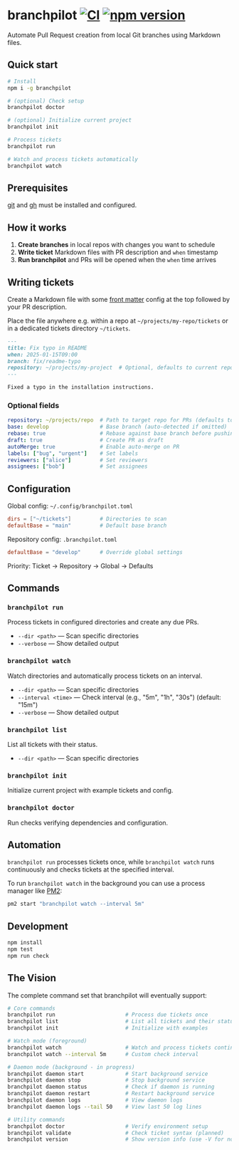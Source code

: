 # branchpilot [![CI](https://github.com/AlecRust/branchpilot/actions/workflows/ci.yml/badge.svg)](https://github.com/AlecRust/branchpilot/actions/workflows/ci.yml) [![npm version](https://img.shields.io/npm/v/branchpilot.svg)](https://www.npmjs.com/package/branchpilot)

Automate Pull Request creation from local Git branches using Markdown files.

## Quick start

```bash
# Install
npm i -g branchpilot

# (optional) Check setup
branchpilot doctor

# (optional) Initialize current project
branchpilot init

# Process tickets
branchpilot run

# Watch and process tickets automatically
branchpilot watch
```

## Prerequisites

[git](https://git-scm.com/) and [gh](https://cli.github.com/) must be installed and configured.

## How it works

1. **Create branches** in local repos with changes you want to schedule
2. **Write ticket** Markdown files with PR description and `when` timestamp
3. **Run branchpilot** and PRs will be opened when the `when` time arrives

## Writing tickets

Create a Markdown file with some [front matter](https://gohugo.io/content-management/front-matter/) config at the top followed by your PR description.

Place the file anywhere e.g. within a repo at `~/projects/my-repo/tickets` or in a dedicated tickets directory `~/tickets`.

```markdown
---
title: Fix typo in README
when: 2025-01-15T09:00
branch: fix/readme-typo
repository: ~/projects/my-project  # Optional, defaults to current repo
---

Fixed a typo in the installation instructions.
```

### Optional fields

```yaml
repository: ~/projects/repo  # Path to target repo for PRs (defaults to current repo)
base: develop                # Base branch (auto-detected if omitted)
rebase: true                 # Rebase against base branch before pushing
draft: true                  # Create PR as draft
autoMerge: true              # Enable auto-merge on PR
labels: ["bug", "urgent"]    # Set labels
reviewers: ["alice"]         # Set reviewers
assignees: ["bob"]           # Set assignees
```

## Configuration

Global config: `~/.config/branchpilot.toml`

```toml
dirs = ["~/tickets"]         # Directories to scan
defaultBase = "main"         # Default base branch
```

Repository config: `.branchpilot.toml`

```toml
defaultBase = "develop"      # Override global settings
```

Priority: Ticket → Repository → Global → Defaults

## Commands

### `branchpilot run`

Process tickets in configured directories and create any due PRs.

- `--dir <path>` — Scan specific directories
- `--verbose` — Show detailed output

### `branchpilot watch`

Watch directories and automatically process tickets on an interval.

- `--dir <path>` — Scan specific directories
- `--interval <time>` — Check interval (e.g., "5m", "1h", "30s") (default: "15m")
- `--verbose` — Show detailed output

### `branchpilot list`

List all tickets with their status.

- `--dir <path>` — Scan specific directories

### `branchpilot init`

Initialize current project with example tickets and config.

### `branchpilot doctor`

Run checks verifying dependencies and configuration.

## Automation

`branchpilot run` processes tickets once, while `branchpilot watch` runs continuously and checks tickets at the specified interval.

To run `branchpilot watch` in the background you can use a process manager like [PM2](https://pm2.keymetrics.io/):

```bash
pm2 start "branchpilot watch --interval 5m"
```

## Development

```bash
npm install
npm test
npm run check
```

## The Vision

The complete command set that branchpilot will eventually support:

```bash
# Core commands
branchpilot run                      # Process due tickets once
branchpilot list                     # List all tickets and their status
branchpilot init                     # Initialize with examples

# Watch mode (foreground)
branchpilot watch                    # Watch and process tickets continuously (default every 15 minutes)
branchpilot watch --interval 5m      # Custom check interval

# Daemon mode (background - in progress)
branchpilot daemon start             # Start background service
branchpilot daemon stop              # Stop background service
branchpilot daemon status            # Check if daemon is running
branchpilot daemon restart           # Restart background service
branchpilot daemon logs              # View daemon logs
branchpilot daemon logs --tail 50    # View last 50 log lines

# Utility commands
branchpilot doctor                   # Verify environment setup
branchpilot validate                 # Check ticket syntax (planned)
branchpilot version                  # Show version info (use -V for now)
```

